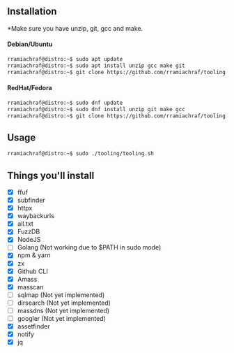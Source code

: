 ## Installation
*Make sure you have unzip, git, gcc and make.
#### Debian/Ubuntu
```sh
rramiachraf@distro:~$ sudo apt update
rramiachraf@distro:~$ sudo apt install unzip gcc make git
rramiachraf@distro:~$ git clone https://github.com/rramiachraf/tooling.git
```
#### RedHat/Fedora
```sh
rramiachraf@distro:~$ sudo dnf update
rramiachraf@distro:~$ sudo dnf install unzip git make gcc
rramiachraf@distro:~$ git clone https://github.com/rramiachraf/tooling.git
```
## Usage
```sh
rramiachraf@distro:~$ sudo ./tooling/tooling.sh
```

## Things you'll install
- [x] ffuf
- [x] subfinder
- [x] httpx
- [x] waybackurls
- [x] all.txt
- [x] FuzzDB
- [x] NodeJS
- [ ] Golang (Not working due to $PATH in sudo mode)
- [x] npm & yarn
- [x] zx
- [x] Github CLI
- [x] Amass
- [x] masscan
- [ ] sqlmap (Not yet implemented)
- [ ] dirsearch (Not yet implemented)
- [ ] massdns (Not yet implemented)
- [ ] googler (Not yet implemented)
- [x] assetfinder
- [x] notify
- [x] jq
